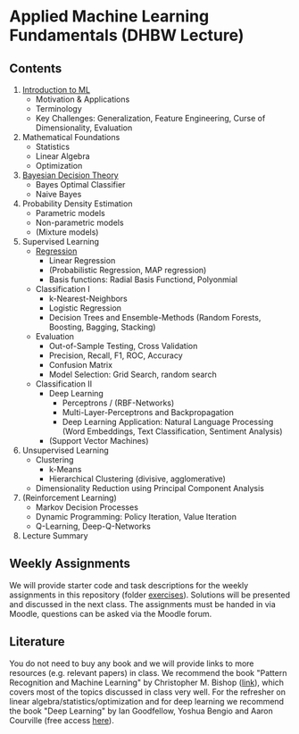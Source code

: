 # Applied Machine Learning Fundamentals (DHBW Lecture)

## Contents

1. [Introduction to ML](https://github.com/DaWe1992/Applied_ML_Fundamentals/blob/master/01_intro_ml.pdf)
    * Motivation & Applications
    * Terminology
    * Key Challenges: Generalization, Feature Engineering, Curse of Dimensionality, Evaluation
2. Mathematical Foundations
	* Statistics
	* Linear Algebra
	* Optimization
3. [Bayesian Decision Theory](https://github.com/DaWe1992/Applied_ML_Fundamentals/blob/master/03_decision_theory.pdf)
    * Bayes Optimal Classifier
    * Naive Bayes
4. Probability Density Estimation
    * Parametric models
	* Non-parametric models
	* (Mixture models)
5. Supervised Learning
    * [Regression](https://github.com/DaWe1992/Applied_ML_Fundamentals/blob/master/05_regression.pdf)
      * Linear Regression
	  * (Probabilistic Regression, MAP regression)
      * Basis functions: Radial Basis Functiond, Polyonmial
    * Classification I
      * k-Nearest-Neighbors
      * Logistic Regression
      * Decision Trees and Ensemble-Methods (Random Forests, Boosting, Bagging, Stacking)
	* Evaluation
      * Out-of-Sample Testing, Cross Validation
      * Precision, Recall, F1, ROC, Accuracy
      * Confusion Matrix
      * Model Selection: Grid Search, random search
	* Classification II
      * Deep Learning
        * Perceptrons / (RBF-Networks)
        * Multi-Layer-Perceptrons and Backpropagation
        * Deep Learning Application: Natural Language Processing (Word Embeddings, Text Classification, Sentiment Analysis)
      * (Support Vector Machines)
6. Unsupervised Learning 
    * Clustering
      * k-Means
      * Hierarchical Clustering (divisive, agglomerative)
    * Dimensionality Reduction using Principal Component Analysis
7. (Reinforcement Learning)
    * Markov Decision Processes
    * Dynamic Programming: Policy Iteration, Value Iteration
    * Q-Learning, Deep-Q-Networks
8. Lecture Summary

## Weekly Assignments
We will provide starter code and task descriptions for the weekly assignments in this repository (folder [exercises](https://github.com/DaWe1992/Applied_ML_Fundamentals/tree/master/exercises)). Solutions will be presented and discussed in the next class. The assignments must be handed in via Moodle, questions can be asked via the Moodle forum.

## Literature
You do not need to buy any book and we will provide links to more resources (e.g. relevant papers) in class.
We recommend the book "Pattern Recognition and Machine Learning" by Christopher M. Bishop ([link](https://www.springer.com/gp/book/9780387310732)), which covers most of the topics discussed in class very well. For the refresher on linear algebra/statistics/optimization and for deep learning we recommend the book "Deep Learning" by Ian Goodfellow, Yoshua Bengio and Aaron Courville (free access [here](https://www.deeplearningbook.org/)).
